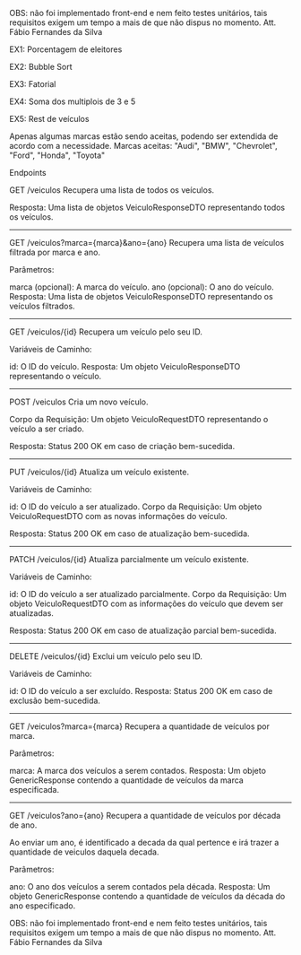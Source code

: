 OBS: não foi implementado front-end e nem feito testes unitários, tais requisitos exigem um tempo a mais de que não dispus no momento. 
Att. Fábio Fernandes da Silva


EX1:
Porcentagem de eleitores

EX2:
Bubble Sort

EX3:
Fatorial

EX4:
Soma dos multiplois de 3 e 5

EX5:
Rest de veículos

Apenas algumas marcas estão sendo aceitas, podendo ser extendida de acordo com a necessidade.
Marcas aceitas:
"Audi", "BMW", "Chevrolet", "Ford", "Honda", "Toyota"

Endpoints

GET /veiculos
Recupera uma lista de todos os veículos.

Resposta: Uma lista de objetos VeiculoResponseDTO representando todos os veículos.

----------------------------------------------------------------------------------------

GET /veiculos?marca={marca}&ano={ano}
Recupera uma lista de veículos filtrada por marca e ano.

Parâmetros:

marca (opcional): A marca do veículo.
ano (opcional): O ano do veículo.
Resposta: Uma lista de objetos VeiculoResponseDTO representando os veículos filtrados.

----------------------------------------------------------------------------------------

GET /veiculos/{id}
Recupera um veículo pelo seu ID.

Variáveis de Caminho:

id: O ID do veículo.
Resposta: Um objeto VeiculoResponseDTO representando o veículo.

----------------------------------------------------------------------------------------

POST /veiculos
Cria um novo veículo.

Corpo da Requisição: Um objeto VeiculoRequestDTO representando o veículo a ser criado.

Resposta: Status 200 OK em caso de criação bem-sucedida.

----------------------------------------------------------------------------------------

PUT /veiculos/{id}
Atualiza um veículo existente.

Variáveis de Caminho:

id: O ID do veículo a ser atualizado.
Corpo da Requisição: Um objeto VeiculoRequestDTO com as novas informações do veículo.

Resposta: Status 200 OK em caso de atualização bem-sucedida.

----------------------------------------------------------------------------------------

PATCH /veiculos/{id}
Atualiza parcialmente um veículo existente.

Variáveis de Caminho:

id: O ID do veículo a ser atualizado parcialmente.
Corpo da Requisição: Um objeto VeiculoRequestDTO com as informações do veículo que devem ser atualizadas.

Resposta: Status 200 OK em caso de atualização parcial bem-sucedida.

----------------------------------------------------------------------------------------

DELETE /veiculos/{id}
Exclui um veículo pelo seu ID.

Variáveis de Caminho:

id: O ID do veículo a ser excluído.
Resposta: Status 200 OK em caso de exclusão bem-sucedida.

----------------------------------------------------------------------------------------

GET /veiculos?marca={marca}
Recupera a quantidade de veículos por marca.

Parâmetros:

marca: A marca dos veículos a serem contados.
Resposta: Um objeto GenericResponse contendo a quantidade de veículos da marca especificada.

----------------------------------------------------------------------------------------

GET /veiculos?ano={ano}
Recupera a quantidade de veículos por década de ano.

Ao enviar um ano, é identificado a decada da qual pertence e irá trazer a quantidade de veiculos daquela decada.

Parâmetros:

ano: O ano dos veículos a serem contados pela década.
Resposta: Um objeto GenericResponse contendo a quantidade de veículos da década do ano especificado.



OBS: não foi implementado front-end e nem feito testes unitários, tais requisitos exigem um tempo a mais de que não dispus no momento. 
Att.
Fábio Fernandes da Silva
